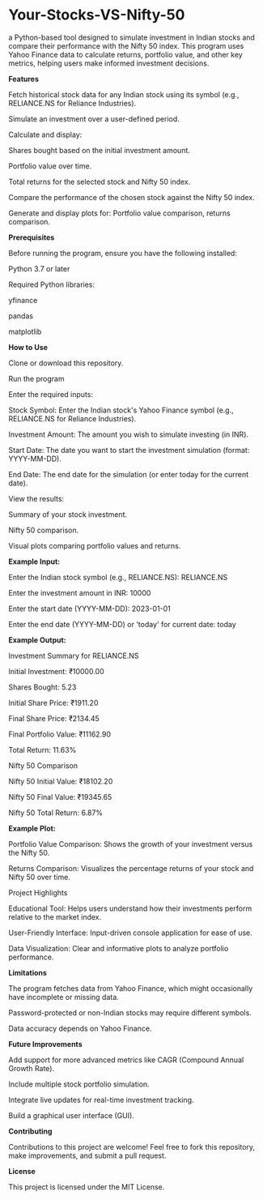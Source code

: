 # Your-Stocks-VS-Nifty-50

a Python-based tool designed to simulate investment in Indian stocks and compare their performance with the Nifty 50 index. This program uses Yahoo Finance data to calculate returns, portfolio value, and other key metrics, helping users make informed investment decisions.

**Features**

Fetch historical stock data for any Indian stock using its symbol (e.g., RELIANCE.NS for Reliance Industries).

Simulate an investment over a user-defined period.

Calculate and display:

Shares bought based on the initial investment amount.

Portfolio value over time.

Total returns for the selected stock and Nifty 50 index.

Compare the performance of the chosen stock against the Nifty 50 index.

Generate and display plots for:
Portfolio value comparison,
returns comparison.

**Prerequisites**

Before running the program, ensure you have the following installed:

Python 3.7 or later

Required Python libraries:

yfinance

pandas

matplotlib


**How to Use**

Clone or download this repository.

Run the program

Enter the required inputs:

Stock Symbol: Enter the Indian stock's Yahoo Finance symbol (e.g., RELIANCE.NS for Reliance Industries).

Investment Amount: The amount you wish to simulate investing (in INR).

Start Date: The date you want to start the investment simulation (format: YYYY-MM-DD).

End Date: The end date for the simulation (or enter today for the current date).

View the results:

Summary of your stock investment.

Nifty 50 comparison.

Visual plots comparing portfolio values and returns.


**Example Input:**

Enter the Indian stock symbol (e.g., RELIANCE.NS): RELIANCE.NS

Enter the investment amount in INR: 10000

Enter the start date (YYYY-MM-DD): 2023-01-01

Enter the end date (YYYY-MM-DD) or 'today' for current date: today

**Example Output:**


Investment Summary for RELIANCE.NS

Initial Investment: ₹10000.00

Shares Bought: 5.23

Initial Share Price: ₹1911.20

Final Share Price: ₹2134.45

Final Portfolio Value: ₹11162.90

Total Return: 11.63%


Nifty 50 Comparison

Nifty 50 Initial Value: ₹18102.20

Nifty 50 Final Value: ₹19345.65

Nifty 50 Total Return: 6.87%

**Example Plot:**

Portfolio Value Comparison: Shows the growth of your investment versus the Nifty 50.

Returns Comparison: Visualizes the percentage returns of your stock and Nifty 50 over time.

Project Highlights

Educational Tool: Helps users understand how their investments perform relative to the market index.

User-Friendly Interface: Input-driven console application for ease of use.

Data Visualization: Clear and informative plots to analyze portfolio performance.

**Limitations**

The program fetches data from Yahoo Finance, which might occasionally have incomplete or missing data.

Password-protected or non-Indian stocks may require different symbols.

Data accuracy depends on Yahoo Finance.

**Future Improvements**

Add support for more advanced metrics like CAGR (Compound Annual Growth Rate).

Include multiple stock portfolio simulation.

Integrate live updates for real-time investment tracking.

Build a graphical user interface (GUI).

**Contributing**

Contributions to this project are welcome! Feel free to fork this repository, make improvements, and submit a pull request.

**License**

This project is licensed under the MIT License.
